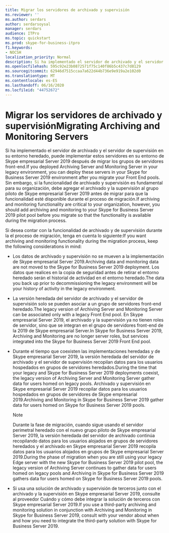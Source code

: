 ```yaml
---
title: Migrar los servidores de archivado y supervisión
ms.reviewer: ''
ms.author: serdars
author: serdarsoysal
manager: serdars
audience: ITPro
ms.topic: quickstart
ms.prod: skype-for-business-itpro
f1.keywords:
- NOCSH
localization_priority: Normal
description: Si ha implementado el servidor de archivado y el servidor de supervisión en su entorno heredado, puede implementar estos servidores en su entorno de Skype empresarial Server 2019 después de migrar los grupos de servidores front-end. Sin embargo, si la funcionalidad de archivado y supervisión es fundamental para su organización, debe agregar el archivado y la supervisión al grupo piloto de Skype empresarial Server 2019 antes de migrar para que la funcionalidad esté disponible durante el proceso de migración.
ms.openlocfilehash: 595c92e23b0872571f75c140f86b5c437c7d8129
ms.sourcegitcommit: 62946d7515ccaa7a622d44b736e9e919a2e102d0
ms.translationtype: MT
ms.contentlocale: es-ES
ms.lasthandoff: 06/16/2020
ms.locfileid: "44752672"
---
```

# <a name="migrating-archiving-and-monitoring-servers"></a><span data-ttu-id="ab81c-104">Migrar los servidores de archivado y supervisión</span><span class="sxs-lookup"><span data-stu-id="ab81c-104">Migrating Archiving and Monitoring Servers</span></span>

<span data-ttu-id="ab81c-105">Si ha implementado el servidor de archivado y el servidor de supervisión en su entorno heredado, puede implementar estos servidores en su entorno de Skype empresarial Server 2019 después de migrar los grupos de servidores front-end.</span><span class="sxs-lookup"><span data-stu-id="ab81c-105">If you deployed Archiving Server and Monitoring Server in your legacy environment, you can deploy these servers in your Skype for Business Server 2019 environment after you migrate your Front End pools.</span></span> <span data-ttu-id="ab81c-106">Sin embargo, si la funcionalidad de archivado y supervisión es fundamental para su organización, debe agregar el archivado y la supervisión al grupo piloto de Skype empresarial Server 2019 antes de migrar para que la funcionalidad esté disponible durante el proceso de migración.</span><span class="sxs-lookup"><span data-stu-id="ab81c-106">If archiving and monitoring functionality are critical to your organization, however, you should add archiving and monitoring to your Skype for Business Server 2019 pilot pool before you migrate so that the functionality is available during the migration process.</span></span> 
  
<span data-ttu-id="ab81c-107">Si desea contar con la funcionalidad de archivado y de supervisión durante la el proceso de migración, tenga en cuenta lo siguiente:</span><span class="sxs-lookup"><span data-stu-id="ab81c-107">If you want archiving and monitoring functionality during the migration process, keep the following considerations in mind:</span></span>
  
- <span data-ttu-id="ab81c-108">Los datos de archivado y supervisión no se mueven a la implementación de Skype empresarial Server 2019.</span><span class="sxs-lookup"><span data-stu-id="ab81c-108">Archiving data and monitoring data are not moved to the Skype for Business Server 2019 deployment.</span></span> <span data-ttu-id="ab81c-109">Los datos que realices en la copia de seguridad antes de retirar el entorno heredado serán el historial de actividad en el entorno heredado.</span><span class="sxs-lookup"><span data-stu-id="ab81c-109">The data you back up prior to decommissioning the legacy environment will be your history of activity in the legacy environment.</span></span>
    
- <span data-ttu-id="ab81c-110">La versión heredada del servidor de archivado y el servidor de supervisión solo se pueden asociar a un grupo de servidores front-end heredado.</span><span class="sxs-lookup"><span data-stu-id="ab81c-110">The legacy version of Archiving Server and Monitoring Server can be associated only with a legacy Front End pool.</span></span> <span data-ttu-id="ab81c-111">En Skype empresarial Server 2019, el archivado y la supervisión ya no tienen roles de servidor, sino que se integran en el grupo de servidores front-end de la 2019 de Skype empresarial Server.</span><span class="sxs-lookup"><span data-stu-id="ab81c-111">In Skype for Business Server 2019, Archiving and Monitoring are no longer server roles, but services integrated into the Skype for Business Server 2019 Front End pool.</span></span>
    
- <span data-ttu-id="ab81c-112">Durante el tiempo que coexisten las implementaciones heredadas y de Skype empresarial Server 2019, la versión heredada del servidor de archivado y el servidor de supervisión recopilan datos para los usuarios hospedados en grupos de servidores heredados.</span><span class="sxs-lookup"><span data-stu-id="ab81c-112">During the time that your legacy and Skype for Business Server 2019 deployments coexist, the legacy version of Archiving Server and Monitoring Server gather data for users homed on legacy pools.</span></span> <span data-ttu-id="ab81c-113">Archivado y supervisión en Skype empresarial Server 2019 recopilar datos para los usuarios hospedados en grupos de servidores de Skype empresarial 2019.</span><span class="sxs-lookup"><span data-stu-id="ab81c-113">Archiving and Monitoring in Skype for Business Server 2019 gather data for users homed on Skype for Business Server 2019 pools.</span></span>
    
    > [!NOTE]
    > <span data-ttu-id="ab81c-114">Durante la fase de migración, cuando sigue usando el servidor perimetral heredado con el nuevo grupo piloto de Skype empresarial Server 2019, la versión heredada del servidor de archivado continúa recopilando datos para los usuarios alojados en grupos de servidores heredados y el archivado en Skype empresarial Server 2019 recopila datos para los usuarios alojados en grupos de Skype empresarial Server 2019.</span><span class="sxs-lookup"><span data-stu-id="ab81c-114">During the phase of migration when you are still using your legacy Edge server with the new Skype for Business Server 2019 pilot pool, the legacy version of Archiving Server continues to gather data for users homed on legacy pools and Archiving in Skype for Business Server 2019 gathers data for users homed on Skype for Business Server 2019 pools.</span></span> 
  
- <span data-ttu-id="ab81c-115">Si usa una solución de archivado y supervisión de terceros junto con el archivado y la supervisión en Skype empresarial Server 2019, consulte al proveedor Cuándo y cómo debe integrar la solución de terceros con Skype empresarial Server 2019.</span><span class="sxs-lookup"><span data-stu-id="ab81c-115">If you use a third-party archiving and monitoring solution in conjunction with Archiving and Monitoring in Skype for Business Server 2019, consult with your vendor about when and how you need to integrate the third-party solution with Skype for Business Server 2019.</span></span>
    

